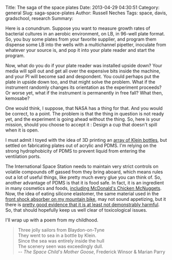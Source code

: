 Title: The saga of the space plates
Date: 2013-04-29 04:30:51
Category: general
Slug: saga-space-plates
Author: Russell Neches
Tags: space, davis, gradschool, research
Summary: 


Here is a conundrum. Suppose you want to measure growth rates of
bacterial cultures in an aerobic environment, on LB, in 96-well plate
format. So, you buy some plates from your favorite supplier, and program
them dispense some LB into the wells with a multichannel pipetter,
inoculate from whatever your source is, and pop it into your plate
reader and start the program.

Now, what do you do if your plate reader was installed upside down? Your
media will spill out and get all over the expensive bits inside the
machine, and your PI will become sad and despondent. You could perhaps
put the plate in upside down too, and that might solve the problem. What
if the instrument randomly changes its orientation as the experiment
proceeds? Or worse yet, what if the instrument is permanently in free
fall? What then, kemosabe?

One would think, I suppose, that NASA has a thing for that. And you
would be correct, to a point. The problem is that the thing in question
is not ready yet, and the experiment is going ahead without the thing.
So, here is your mission, should you choose to accept it : Design a cup
that doesn't spill when it is open.

I must admit I toyed with the idea of 3D printing an [array of Klein
bottles](http://www.thingiverse.com/thing:4328), but settled on
fabricating plates out of acrylic and PDMS. I'm relying on the strong
hydrophobicity of PDMS to prevent liquid from entering the ventilation
ports.

The International Space Station needs to maintain very strict controls
on volatile compounds off gassed from they bring aboard, which means
rules out a lot of useful things, like pretty much every glue you can
think of. So, another advantage of PDMS is that it is food safe. In
fact, it is an ingredient in many cosmetics and foods, [including
McDonald's Chicken
McNuggets](http://thechart.blogs.cnn.com/2010/06/25/a-tale-of-2-nuggets/).
Now, the idea of eating silicone elastomer, the same material used in
the [front shock absorber on my mountain
bike](http://www.vintagecannondale.com/cannondale/headshok/headshok.html),
may not sound appetizing, but it there is [pretty good evidence that it
is at least not demonstrably
harmful](http://www.inchem.org/documents/jecfa/jecmono/v06je42.htm). So,
that should hopefully keep us well clear of toxicological issues.

I'll wrap up with a poem from my childhood.

> Three jolly sailors from Blaydon-on-Tyne\
>  They went to sea in a bottle by Klein.\
>  Since the sea was entirely inside the hull\
>  The scenery seen was exceedingly dull.\
>  -- *The Space Child's Mother Goose*, Frederick Winsor & Marian Parry
